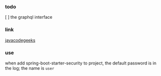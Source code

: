 
### todo
[ ] the graphql interface
### link
[javacodegeeks](https://www.javacodegeeks.com/2025/05/securing-graphql-with-spring-security-a-practical-guide.html)

### use
when add spring-boot-starter-security to project, the default password is in the log; the name is `user`
